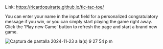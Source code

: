 Link: https://ricardoquirarte.github.io/tic-tac-toe/

You can enter your name in the input field for a personalized congratulatory message if you win, or you can simply start playing the game right away. Click the 'Play new Game' button to refresh the page and start a brand new game.

![Captura de pantalla 2024-11-23 a la(s) 9 27 54 p m](https://github.com/user-attachments/assets/bc3045ef-0fda-4d43-aa90-2c67c0fdcf48)
